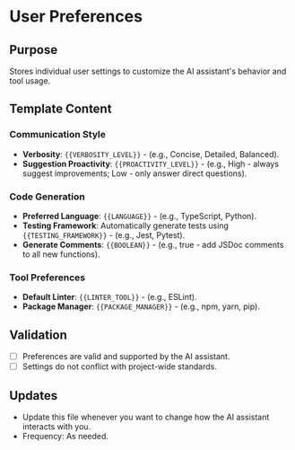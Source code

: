 # User Preferences

## Purpose
Stores individual user settings to customize the AI assistant's behavior and tool usage.

## Template Content

### Communication Style
- **Verbosity**: `{{VERBOSITY_LEVEL}}` - (e.g., Concise, Detailed, Balanced).
- **Suggestion Proactivity**: `{{PROACTIVITY_LEVEL}}` - (e.g., High - always suggest improvements; Low - only answer direct questions).

### Code Generation
- **Preferred Language**: `{{LANGUAGE}}` - (e.g., TypeScript, Python).
- **Testing Framework**: Automatically generate tests using `{{TESTING_FRAMEWORK}}` - (e.g., Jest, Pytest).
- **Generate Comments**: `{{BOOLEAN}}` - (e.g., true - add JSDoc comments to all new functions).

### Tool Preferences
- **Default Linter**: `{{LINTER_TOOL}}` - (e.g., ESLint).
- **Package Manager**: `{{PACKAGE_MANAGER}}` - (e.g., npm, yarn, pip).

## Validation
- [ ] Preferences are valid and supported by the AI assistant.
- [ ] Settings do not conflict with project-wide standards.

## Updates
- Update this file whenever you want to change how the AI assistant interacts with you.
- Frequency: As needed.
